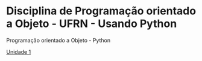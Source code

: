 # Disciplina de Programação orientado a Objeto - UFRN - Usando Python

Programação orientado a Objeto - Python

[Unidade 1](https://drive.google.com/drive/folders/1NpVbI5M5pnICEngMkQ3199LH1ElfSdcO?usp=sharing)
